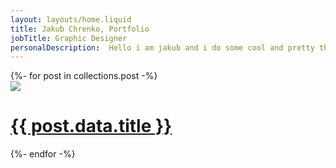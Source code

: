```yaml
---
layout: layouts/home.liquid
title: Jakub Chrenko, Portfolio
jobTitle: Graphic Designer
personalDescription:  Hello i am jakub and i do some cool and pretty things, and here you can check them out, i studied at this cool school and ive been focusing on this type of projects and these are my favourite mediums, wow such interesting things. These are the people who i work with wow, crazy
---
```



<div class="row">
  {%- for post in collections.post -%}
    <div class="col-auto container mt-5" style="width:100%; max-width: 500px;">
    <div class="image-overlay">
      <img src={{post.data.cover}} class="img-fluid">
      <div class="overlay-effect"></div>
      <div class="overlay-text"><h1><strong><a href={{post.url}}>{{ post.data.title }}</a></strong></h1></div>
    </div>
    </div>               
  {%- endfor -%}
</div>
